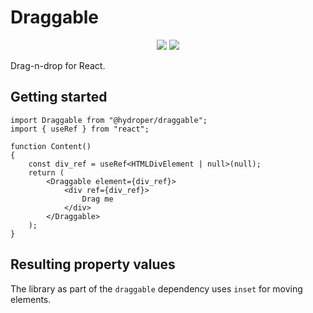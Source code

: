 # Draggable

<p align="center">
  <a href="https://jsr.io/@hydroper/draggable"><img src="https://img.shields.io/jsr/v/@hydroper/metrocomponents"></a>
  <a href="https://jsr.io/@hydroper/draggable/doc"><img src="https://img.shields.io/badge/API%20Documentation-gray"></a>
</p>

Drag-n-drop for React.

## Getting started

```tsx
import Draggable from "@hydroper/draggable";
import { useRef } from "react";

function Content()
{
    const div_ref = useRef<HTMLDivElement | null>(null);
    return (
        <Draggable element={div_ref}>
            <div ref={div_ref}>
                Drag me
            </div>
        </Draggable>
    );
}
```

## Resulting property values

The library as part of the `draggable` dependency uses `inset` for moving elements.